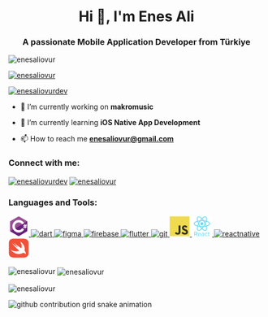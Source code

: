 <h1 align="center">Hi 👋, I'm Enes Ali</h1>
<h3 align="center">A passionate Mobile Application Developer from Türkiye</h3>

<p align="left"> <img src="https://komarev.com/ghpvc/?username=enesaliovur&label=Profile%20views&color=0e75b6&style=flat" alt="enesaliovur" /> </p>

<p align="left"> <a href="https://github.com/ryo-ma/github-profile-trophy"><img src="https://github-profile-trophy.vercel.app/?username=enesaliovur" alt="enesaliovur" /></a> </p>

<p align="left"> <a href="https://twitter.com/enesaliovurdev" target="blank"><img src="https://img.shields.io/twitter/follow/enesaliovurdev?logo=twitter&style=for-the-badge" alt="enesaliovurdev" /></a> </p>

- 🔭 I’m currently working on **makromusic**

- 🌱 I’m currently learning **iOS Native App Development**

- 📫 How to reach me **enesaliovur@gmail.com**

<h3 align="left">Connect with me:</h3>
<p align="left">
<a href="https://twitter.com/enesaliovurdev" target="blank"><img align="center" src="https://raw.githubusercontent.com/rahuldkjain/github-profile-readme-generator/master/src/images/icons/Social/twitter.svg" alt="enesaliovurdev" height="30" width="40" /></a>
<a href="https://linkedin.com/in/enesaliovur" target="blank"><img align="center" src="https://raw.githubusercontent.com/rahuldkjain/github-profile-readme-generator/master/src/images/icons/Social/linked-in-alt.svg" alt="enesaliovur" height="30" width="40" /></a>
</p>

<h3 align="left">Languages and Tools:</h3>
<p align="left"> <a href="https://www.w3schools.com/cs/" target="_blank" rel="noreferrer"> <img src="https://raw.githubusercontent.com/devicons/devicon/master/icons/csharp/csharp-original.svg" alt="csharp" width="40" height="40"/> </a> <a href="https://dart.dev" target="_blank" rel="noreferrer"> <img src="https://www.vectorlogo.zone/logos/dartlang/dartlang-icon.svg" alt="dart" width="40" height="40"/> </a> <a href="https://www.figma.com/" target="_blank" rel="noreferrer"> <img src="https://www.vectorlogo.zone/logos/figma/figma-icon.svg" alt="figma" width="40" height="40"/> </a> <a href="https://firebase.google.com/" target="_blank" rel="noreferrer"> <img src="https://www.vectorlogo.zone/logos/firebase/firebase-icon.svg" alt="firebase" width="40" height="40"/> </a> <a href="https://flutter.dev" target="_blank" rel="noreferrer"> <img src="https://www.vectorlogo.zone/logos/flutterio/flutterio-icon.svg" alt="flutter" width="40" height="40"/> </a> <a href="https://git-scm.com/" target="_blank" rel="noreferrer"> <img src="https://www.vectorlogo.zone/logos/git-scm/git-scm-icon.svg" alt="git" width="40" height="40"/> </a> <a href="https://developer.mozilla.org/en-US/docs/Web/JavaScript" target="_blank" rel="noreferrer"> <img src="https://raw.githubusercontent.com/devicons/devicon/master/icons/javascript/javascript-original.svg" alt="javascript" width="40" height="40"/> </a> <a href="https://reactjs.org/" target="_blank" rel="noreferrer"> <img src="https://raw.githubusercontent.com/devicons/devicon/master/icons/react/react-original-wordmark.svg" alt="react" width="40" height="40"/> </a> <a href="https://reactnative.dev/" target="_blank" rel="noreferrer"> <img src="https://reactnative.dev/img/header_logo.svg" alt="reactnative" width="40" height="40"/> </a> <a href="https://developer.apple.com/swift/" target="_blank" rel="noreferrer"> <img src="https://raw.githubusercontent.com/devicons/devicon/master/icons/swift/swift-original.svg" alt="swift" width="40" height="40"/> </a> </p>

<p><img align="left" src="https://github-readme-stats.vercel.app/api/top-langs?username=enesaliovur&show_icons=true&locale=en&layout=compact" alt="enesaliovur" /></p>

<p>&nbsp;<img align="center" src="https://github-readme-stats.vercel.app/api?username=enesaliovur&show_icons=true&locale=en" alt="enesaliovur" /></p>

<p><img align="center" src="https://github-readme-streak-stats.herokuapp.com/?user=enesaliovur&" alt="enesaliovur" /></p>

<picture>
  <source media="(prefers-color-scheme: dark)" srcset="https://raw.githubusercontent.com/enesaliovur/enesaliovur/output/github-contribution-grid-snake-dark.svg">
  <source media="(prefers-color-scheme: light)" srcset="https://raw.githubusercontent.com/enesaliovur/enesaliovur/output/github-contribution-grid-snake.svg">
  <img alt="github contribution grid snake animation" src="https://raw.githubusercontent.com/enesaliovur/enesaliovur/output/github-contribution-grid-snake.svg">
</picture>
